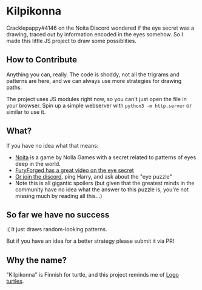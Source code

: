# Kilpikonna

Cracklepappy#4146 on the Noita Discord wondered if the eye secret was a drawing, traced
out by information encoded in the eyes somehow. So I made this little JS project to draw some
possiblities.

## How to Contribute

Anything you can, really. The code is shoddy, not all the trigrams and patterns are here,
and we can always use more strategies for drawing paths.

The project uses JS modules right now, so you can't just open the file in your browser.
Spin up a simple webserver with `python3 -m http.server` or similar to use it.

## What?

If you have no idea what that means:

- [Noita](https://noitagame.com/) is a game by Nolla Games with a secret related to patterns of eyes deep in the world.
- [FuryForged has a great video on the eye secret](https://www.youtube.com/watch?v=4lSPZWmmoS8)
- [Or join the discord](https://discord.gg/Noita), ping Harry, and ask about the "eye puzzle"
- Note this is all gigantic spoilers (but given that the greatest minds in the community have no idea what the answer
  to this puzzle is, you're not missing much by reading all this...)

## So far we have no success

:( It just draws random-looking patterns.

But if you have an idea for a better strategy please submit it via PR!

## Why the name?

"Kilpikonna" is Finnish for turtle, and this project reminds me of [Logo turtles](https://en.wikipedia.org/wiki/Logo_%28programming_language%29).
